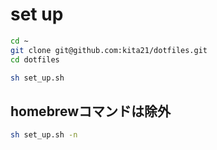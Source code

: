 # set up
```sh
cd ~
git clone git@github.com:kita21/dotfiles.git
cd dotfiles

sh set_up.sh
```

## homebrewコマンドは除外
```sh
sh set_up.sh -n
```

